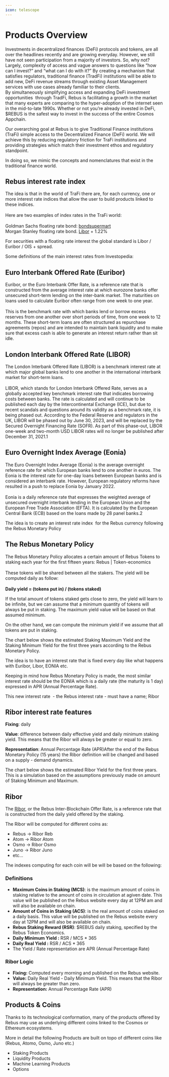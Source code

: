 ```yaml
---
icon: telescope
---
```

# Products Overview

Investments in decentralized finances (DeFi) protocols and tokens, are all over the headlines recently and are growing everyday. However, we still have not seen participation from a majority of investors. So, why not? Largely, complexity of access and vague answers to questions like “how can I invest?” and “what can I do with it?” By creating a mechanism that satisfies regulators, traditional finance (TradFi) institutions will be able to add new, DeFi revenue streams through existing Asset Management services with use cases already familiar to their clients.   
By simultaneously simplifying access and expanding DeFi investment opportunities  through TradFi, Rebus is facilitating a growth in the market that many experts are comparing to the hyper-adoption of the internet seen in the mid-to-late 1990s. Whether or not you’re already invested in DeFi, $REBUS is the safest way to invest in the success of the entire Cosmos Appchain.  
  
Our overarching goal at Rebus is to give Traditional Finance institutions (TraFi) simple access to the Decentralized Finance (DeFi) world. We will achieve this by reducing regulatory friction for TraFi institutions and providing strategies which match their investment ethos and regulatory standpoint.  
  
In doing so, we mimic the concepts and nomenclatures that exist in the traditional finance world.

## Rebus interest rate index

The idea is that in the world of TraFi there are, for each currency, one or more interest rate indices that allow the user to build products linked to these indices.  
‍  
Here are two examples of index rates in the TraFi world:  
‍  
Goldman Sachs floating rate bond: [bondsupermart](https://www.bondsupermart.com/bsm/bond-factsheet/US38141GVX95)  
Morgan Stanley floating rate bond. [Libor](https://www.sec.gov/Archives/edgar/data/895421/000090514817000489/efc17-290_fwp.htm) \+ 1.22%

For securities with a floating rate interest the global standard is Libor / Euribor / OIS + spread.  
  
Some definitions of the main interest rates from Investopedia:

## Euro Interbank Offered Rate (Euribor)

Euribor, or the Euro Interbank Offer Rate, is a reference rate that is constructed from the average interest rate at which eurozone banks offer unsecured short-term lending on the inter-bank market. The maturities on loans used to calculate Euribor often range from one week to one year.  
‍  
This is the benchmark rate with which banks lend or borrow excess reserves from one another over short periods of time, from one week to 12 months. These short-term loans are often structured as repurchase agreements (repos) and are intended to maintain bank liquidity and to make sure that excess cash is able to generate an interest return rather than sit idle.

## London Interbank Offered Rate (LIBOR)

The London Interbank Offered Rate (LIBOR) is a benchmark interest rate at which major global banks lend to one another in the international interbank market for short-term loans.  
‍  
LIBOR, which stands for London Interbank Offered Rate, serves as a globally accepted key benchmark interest rate that indicates borrowing costs between banks. The rate is calculated and will continue to be published each day by the Intercontinental Exchange (ICE), but due to recent scandals and questions around its validity as a benchmark rate, it is being phased out. According to the Federal Reserve and regulators in the UK, LIBOR will be phased out by June 30, 2023, and will be replaced by the Secured Overnight Financing Rate (SOFR). As part of this phase-out, LIBOR one-week and two-month USD LIBOR rates will no longer be published after December 31, 2021.1

## Euro Overnight Index Average (Eonia)

The Euro Overnight Index Average (Eonia) is the average overnight reference rate for which European banks lend to one another in euros. The Eonia is the interest rate for one-day loans between European banks and is considered an interbank rate. However, European regulatory reforms have resulted in a push to replace Eonia by January 2022.  
‍  
Eonia is a daily reference rate that expresses the weighted average of unsecured overnight interbank lending in the European Union and the European Free Trade Association (EFTA). It is calculated by the European Central Bank (ECB) based on the loans made by 28 panel banks.2

The idea is to create an interest rate index  for the Rebus currency following the Rebus Monetary Policy

## The Rebus Monetary Policy

The Rebus Monetary Policy allocates a certain amount of Rebus Tokens to staking each year for the first fifteen years: Rebus | Token-economics  
‍  
These tokens will be shared between all the stakers. The yield will be computed daily as follow:  
\
**Daily yield = (tokens put in) / (tokens staked)**
  
If the total amount of tokens staked gets close to zero, the yield will learn to be infinite, but we can assume that a minimum quantity of tokens will always be put in staking. The maximum yield value will be based on that assumed minimum.  
  
On the other hand, we can compute the minimum yield if we assume that all tokens are put in staking.  
  
The chart below shows the estimated Staking Maximum Yield and the Staking Minimum Yield for the first three years according to the Rebus Monetary Policy.
  
The idea is to have an interest rate that is fixed every day like what happens with Euribor, Libor, EONIA etc.  
  
Keeping in mind how Rebus Monetary Policy is made, the most similar interest rate should be the EONIA which is a daily rate (the maturity is 1 day) expressed in APR (Annual Percentage Rate).  
  
This new interest rate  - the Rebus interest rate - must have a name; Ribor

## Ribor interest rate features

**Fixing**: daily
  
**Value**: difference between daily effective yield and daily minimum staking yield. This means that the Ribor will always be greater or equal to zero.  
  
‍**Representation**: Annual Percentage Rate (APR)After the end of the Rebus Monetary Policy (15 years) the Ribor definition will be changed and based on a supply - demand dynamics.  
  
The chart below shows the estimated Ribor Yield for the first three years. This is a simulation based on the assumptions previously made on amount of Staking Minimum and Maximum.

## Ribor

The [Ribor](ribor.md), or the Rebus Inter-Blockchain Offer Rate, is a reference rate that is constructed from the daily yield offered by the staking.  
  
The Ribor will be computed for different coins as:  

* Rebus → Ribor Reb
* Atom → Ribor Atom
* Osmo → Ribor Osmo
* Juno → Ribor Juno
* etc…

The indexes computing for each coin will be will be based on the following:  

### Definitions

* **Maximum Coins in Staking (MCS)**: is the maximum amount of coins in staking relative to the amount of coins in circulation at agiven date. This value will be published on the Rebus website every day at 12PM am and will also be available on chain.
* **Amount of Coins in Staking (ACS)**: is the real amount of coins staked on a daily basis. This value will be published on the Rebus website every day at 12PM and will also be available on chain.
* **Rebus Staking Reward (RSR)**: $REBUS daily staking, specified by the Rebus Token Economics.
* **Daily Minimum Yield :** RSR / MCS \* 365
* **Daily Real Yield :** RSR / ACS \* 365
* The Yield / Rate representation are APR (Annual Percentage Rate)

### Ribor Logic

* **Fixing:** Computed every morning and published on the Rebus website.
* **Value:** Daily Real Yield - Daily Minimum Yield. This means that the Ribor will always be greater than zero.
* **Representation:** Annual Percentage Rate (APR)

## Products & Coins

Thanks to its technological conformation, many of the products offered by Rebus may use as underlying different coins linked to the Cosmos or Ethereum ecosystems.  
  
More in detail the following Products are built on topo of different coins like (Rebus, Atomo, Osmo, Juno etc.)  

* Staking Products
* Liquidity Products
* Machine Learning Products
* Options
